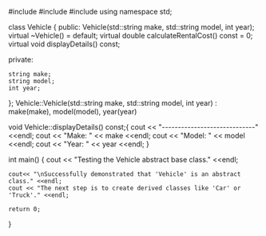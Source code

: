 #include <iostream>
#include<cmath>
#include <string>
using namespace std;

class Vehicle {
public:
    Vehicle(std::string make, std::string model, int year);
    virtual ~Vehicle() = default;
    virtual double calculateRentalCost() const = 0;
    virtual void displayDetails() const;

private:
    
    string make;
    string model;
    int year;
};
Vehicle::Vehicle(std::string make, std::string model, int year)
    : make(make), model(model), year(year)

void Vehicle::displayDetails() const;{
    cout << "-----------------------------" <<endl;
    cout << "Make:  " << make <<endl;
    cout << "Model: " << model <<endl;
    cout << "Year:  " << year <<endl;
}


int main() {
cout << "Testing the Vehicle abstract base class." <<endl;

    

    cout<< "\nSuccessfully demonstrated that 'Vehicle' is an abstract class." <<endl;
    cout << "The next step is to create derived classes like 'Car' or 'Truck'." <<endl;

    return 0;
}
